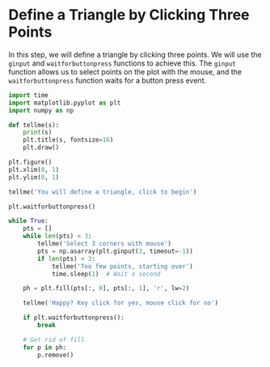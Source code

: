 # Define a Triangle by Clicking Three Points

In this step, we will define a triangle by clicking three points. We will use the `ginput` and `waitforbuttonpress` functions to achieve this. The `ginput` function allows us to select points on the plot with the mouse, and the `waitforbuttonpress` function waits for a button press event.

```python
import time
import matplotlib.pyplot as plt
import numpy as np

def tellme(s):
    print(s)
    plt.title(s, fontsize=16)
    plt.draw()

plt.figure()
plt.xlim(0, 1)
plt.ylim(0, 1)

tellme('You will define a triangle, click to begin')

plt.waitforbuttonpress()

while True:
    pts = []
    while len(pts) < 3:
        tellme('Select 3 corners with mouse')
        pts = np.asarray(plt.ginput(3, timeout=-1))
        if len(pts) < 3:
            tellme('Too few points, starting over')
            time.sleep(1)  # Wait a second

    ph = plt.fill(pts[:, 0], pts[:, 1], 'r', lw=2)

    tellme('Happy? Key click for yes, mouse click for no')

    if plt.waitforbuttonpress():
        break

    # Get rid of fill
    for p in ph:
        p.remove()
```

